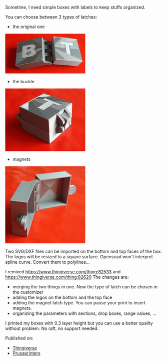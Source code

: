 Sometime, I need simple boxes with labels to keep stuffs organized.

You can choose between 3 types of latches:
 - the original one

<img src="logos_dual_colors.jpg" alt="logos_dual_colors" style="zoom:25%;" />

 - the buckle

<img src="logos_and_bucke.jpg" alt="logos_dual_colors" style="zoom:25%;" />

 - magnets

<img src="logos_and_magnets.jpg" alt="logos_dual_colors" style="zoom:25%;" />

Two SVG/DXF files can be imported on the bottom and top faces of the box.
The logos will be resized to a square surface. 
Openscad won't interpret spline curve. Convert them to polylines...

I remixed https://www.thingiverse.com/thing:82533 and https://www.thingiverse.com/thing:82620
The changes are:
 - merging the two things in one. Now the type of latch can be chosen in the customizer
 - adding the logos on the bottom and the top face
 - adding the magnet latch type. You can pause your print to insert magnets.
 - organizing the parameters with sections, drop boxes, range values, ...

I printed my boxes with 0.3 layer height but you can use a better quality without problem.
No raft, no support needed.

Published on:
- [Thingiverse](https://www.thingiverse.com/thing:5182021)
- [Prusaprinters](https://www.prusaprinters.org/fr/prints/109894-parametric-hinged-box-with-latch-and-logos-and-pri)
